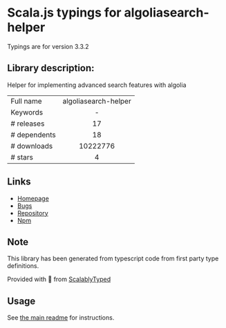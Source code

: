 
# Scala.js typings for algoliasearch-helper

Typings are for version 3.3.2

## Library description:
Helper for implementing advanced search features with algolia

|                    |                 |
| ------------------ | :-------------: |
| Full name          | algoliasearch-helper |
| Keywords           | - |
| # releases         | 17 |
| # dependents       | 18 |
| # downloads        | 10222776 |
| # stars            | 4 |

## Links
- [Homepage](https://community.algolia.com/algoliasearch-helper-js/)
- [Bugs](https://github.com/algolia/algoliasearch-helper-js/issues)
- [Repository](https://github.com/algolia/algoliasearch-helper-js)
- [Npm](https://www.npmjs.com/package/algoliasearch-helper)
    


## Note
This library has been generated from typescript code from first party type definitions.

Provided with :purple_heart: from [ScalablyTyped](https://github.com/oyvindberg/ScalablyTyped)

## Usage
See [the main readme](../../readme.md) for instructions.


